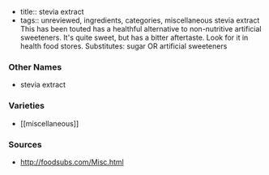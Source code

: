 - title:: stevia extract
- tags:: unreviewed, ingredients, categories, miscellaneous
stevia extract This has been touted has a healthful alternative to non-nutritive artificial sweeteners. It's quite sweet, but has a bitter aftertaste. Look for it in health food stores. Substitutes: sugar OR artificial sweeteners

### Other Names

* stevia extract

### Varieties

* [[miscellaneous]]

### Sources
* http://foodsubs.com/Misc.html
